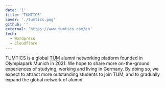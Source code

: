 ```yaml
---
date: '1'
title: 'TUMTICS'
cover: './tumtics.png'
github: ''
external: 'https://www.tumtics.com/en'
tech:
  - Wordpress
  - Cloudflare
---
```


TUMTICS is a global [TUM](https://www.tum.de/en/) alumni networking platform founded in Olympiapark Munich in 2021. We hope to share more on-the-ground experiences of studying, working and living in Germany. By doing so, we expect to attract more outstanding students to join TUM, and to gradually expand the global network of alumni.
